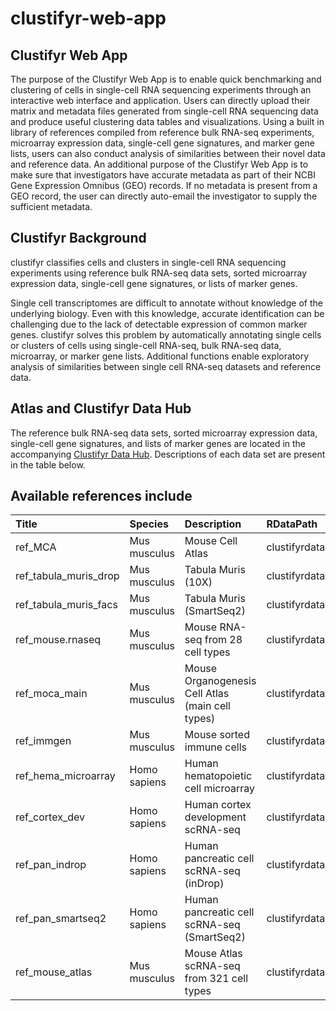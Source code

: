 # clustifyr-web-app

## Clustifyr Web App
The purpose of the Clustifyr Web App is to enable quick benchmarking and clustering of cells in single-cell RNA sequencing experiments through an interactive web interface and application. Users can directly upload their matrix and metadata files generated from single-cell RNA sequencing data and produce useful clustering data tables and visualizations. Using a built in library of references compiled from reference bulk RNA-seq experiments, microarray expression data, single-cell gene signatures, and marker gene lists, users can also conduct analysis of similarities between their novel data and reference data. An additional purpose of the Clustifyr Web App is to make sure that investigators have accurate metadata as part of their NCBI Gene Expression Omnibus (GEO) records. If no metadata is present from a GEO record, the user can directly auto-email the investigator to supply the sufficient metadata.

## Clustifyr Background
clustifyr classifies cells and clusters in single-cell RNA sequencing
experiments using reference bulk RNA-seq data sets, sorted microarray
expression data, single-cell gene signatures, or lists of marker genes.

Single cell transcriptomes are difficult to annotate without knowledge
of the underlying biology. Even with this knowledge, accurate
identification can be challenging due to the lack of detectable
expression of common marker genes. clustifyr solves this problem by
automatically annotating single cells or clusters of cells using
single-cell RNA-seq, bulk RNA-seq data, microarray, or marker gene
lists. Additional functions enable exploratory analysis of similarities
between single cell RNA-seq datasets and reference data.

## Atlas and Clustifyr Data Hub
The reference bulk RNA-seq data sets, sorted microarray
expression data, single-cell gene signatures, and lists of marker genes
are located in the accompanying [Clustifyr Data Hub](https://github.com/rnabioco/clustifyrdatahub).
Descriptions of each data set are present in the table below. 

## Available references include

| Title                    | Species      | Description                                      | RDataPath                                     | BiocVersion | Genome | SourceType | SourceUrl                                                                                            |
| :----------------------- | :----------- | :----------------------------------------------- | :-------------------------------------------- | ----------: | :----- | :--------- | :--------------------------------------------------------------------------------------------------- |
| ref\_MCA                 | Mus musculus | Mouse Cell Atlas                                 | clustifyrdatahub/ref\_MCA.rda                 |        3.12 | mm10   | Zip        | <https://ndownloader.figshare.com/files/10756795>                                                    |
| ref\_tabula\_muris\_drop | Mus musculus | Tabula Muris (10X)                               | clustifyrdatahub/ref\_tabula\_muris\_drop.rda |        3.12 | mm10   | Zip        | <https://ndownloader.figshare.com/articles/5821263>                                                  |
| ref\_tabula\_muris\_facs | Mus musculus | Tabula Muris (SmartSeq2)                         | clustifyrdatahub/ref\_tabula\_muris\_facs.rda |        3.12 | mm10   | Zip        | <https://ndownloader.figshare.com/articles/5821263>                                                  |
| ref\_mouse.rnaseq        | Mus musculus | Mouse RNA-seq from 28 cell types                 | clustifyrdatahub/ref\_mouse.rnaseq.rda        |        3.12 | mm10   | RDA        | <https://github.com/dviraran/SingleR/tree/master/data>                                               |
| ref\_moca\_main          | Mus musculus | Mouse Organogenesis Cell Atlas (main cell types) | clustifyrdatahub/ref\_moca\_main.rda          |        3.12 | mm10   | RDA        | <https://oncoscape.v3.sttrcancer.org/atlas.gs.washington.edu.mouse.rna/downloads>                    |
| ref\_immgen              | Mus musculus | Mouse sorted immune cells                        | clustifyrdatahub/ref\_immgen.rda              |        3.12 | mm10   | RDA        | <https://github.com/dviraran/SingleR/tree/master/data>                                               |
| ref\_hema\_microarray    | Homo sapiens | Human hematopoietic cell microarray              | clustifyrdatahub/ref\_hema\_microarray.rda    |        3.12 | hg38   | TXT        | <https://ftp.ncbi.nlm.nih.gov/geo/series/GSE24nnn/GSE24759/matrix/GSE24759_series_matrix.txt.gz>     |
| ref\_cortex\_dev         | Homo sapiens | Human cortex development scRNA-seq               | clustifyrdatahub/ref\_cortex\_dev.rda         |        3.12 | hg38   | TSV        | <https://cells.ucsc.edu/cortex-dev/exprMatrix.tsv.gz>                                                |
| ref\_pan\_indrop         | Homo sapiens | Human pancreatic cell scRNA-seq (inDrop)         | clustifyrdatahub/ref\_pan\_indrop.rda         |        3.12 | hg38   | RDA        | <https://scrnaseq-public-datasets.s3.amazonaws.com/scater-objects/baron-human.rds>                   |
| ref\_pan\_smartseq2      | Homo sapiens | Human pancreatic cell scRNA-seq (SmartSeq2)      | clustifyrdatahub/ref\_pan\_smartseq2.rda      |        3.12 | hg38   | RDA        | <https://scrnaseq-public-datasets.s3.amazonaws.com/scater-objects/segerstolpe.rds>                   |
| ref\_mouse\_atlas        | Mus musculus | Mouse Atlas scRNA-seq from 321 cell types        | clustifyrdatahub/ref\_mouse\_atlas.rda        |        3.12 | mm10   | RDA        | <https://github.com/rnabioco/scRNA-seq-Cell-Ref-Matrix/blob/master/atlas/musMusculus/MouseAtlas.rda> |
